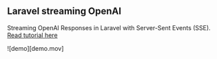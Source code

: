 ## Laravel streaming OpenAI

Streaming OpenAI Responses in Laravel with Server-Sent Events (SSE). [Read tutorial here](https://ahmadrosid.com/blog/laravel-openai-streaming-response)

![demo][demo.mov]
